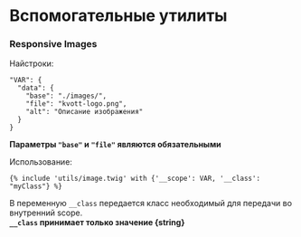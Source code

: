 # Вспомогательные утилиты

### Responsive Images


Найстроки:
```
"VAR": {
  "data": {
    "base": "./images/",
    "file": "kvott-logo.png",
    "alt": "Описание изображения"
  }
}
```
**Параметры `"base"` и `"file"` являются обязательными**  
  
  
Использование:
```
{% include 'utils/image.twig' with {'__scope': VAR, '__class': "myClass"} %}
```

В переменную `__class` передается класс необходимый для передачи во внутренний scope.   
**`__class` принимает только значение {string}**